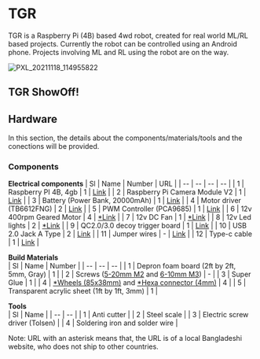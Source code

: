 # TGR
TGR is a Raspberry Pi (4B) based 4wd robot, created for real world ML/RL based projects. Currently the robot can be controlled using an Android phone. Projects involving ML and RL using the robot are on the way.


![PXL_20211118_114955822](https://user-images.githubusercontent.com/8725869/142424417-8b1f653d-f736-4e0d-97b7-70e0500c1b19.jpg)


## TGR ShowOff!

## Hardware
In this section, the details about the components/materials/tools and the conections will be provided.

### Components 
**Electrical components**
| Sl | Name | Number | URL |
| -- | -- | -- | -- |
| 1 | Raspberry PI 4B, 4gb  | 1 | [Link](https://www.raspberrypi.com/products/raspberry-pi-4-model-b/) |
| 2 | Raspberry Pi Camera Module V2 | 1 | [Link](https://thepihut.com/products/raspberry-pi-camera-module) |
| 3 | Battery (Power Bank, 20000mAh) | 1 | [Link](https://www.baseus.co/baseus-45w-20000mah-mulight-digital-display-quick-charge-power-bank-20000mah) |
| 4 | Motor driver (TB6612FNG) | 2 | [Link](https://www.sparkfun.com/products/14451) |
| 5 | PWM Controller (PCA9685) | 1 | [Link](https://learn.adafruit.com/16-channel-pwm-servo-driver?view=all) |
| 6 | 12v 400rpm Geared Motor | 4 | [\*Link](https://bdspeedytech.com/index.php?route=product/product&path=16&product_id=561&limit=100) |
| 7 | 12v DC Fan | 1 | [\*Link](https://www.daraz.com.bd/products/i148372106-s1074332484.html) |
| 8 | 12v Led lights | 2 | [\*Link](https://udvabony.com/product/high-power-white-3w-12v-cob-led-chip-028-mod/) |
| 9 | QC2.0/3.0 decoy trigger board | 1 | [Link](https://www.aliexpress.com/item/1005001493092842.html) |
| 10 | USB 2.0 Jack A Type | 2 | [Link](https://www.aliexpress.com/item/1923995230.html) |
| 11 | Jumper wires | - | [Link](https://www.amazon.com/EDGELEC-Breadboard-Optional-Assorted-Multicolored/dp/B07GD2BWPY/) |
| 12 | Type-c cable | 1 | [Link](https://www.aliexpress.com/item/1005001874325159.html) |
  
**Build Materials**   
| Sl | Name | Number |
| -- | -- | -- | 
| 1 | Depron foam board (2ft by 2ft, 5mm, Gray) | 1 |
| 2 | Screws ([5-20mm M2](https://www.aliexpress.com/item/1005001870799002.html) and [6-10mm M3](https://www.aliexpress.com/item/1005002208039147.html))  | - | 
| 3 | Super Glue | 1 | 
| 4 | [\*Wheels (85x38mm)](https://www.techshopbd.com/detail/2213/Cars_Tire_85x38mm_Wheel_techshop_bangladesh) and [\*Hexa connector (4mm)](https://www.techshopbd.com/detail/2573/Wheel_Hexa_Connector_4mm_techshop_bangladesh) | 4 | 
| 5 | Transparent acrylic sheet (1ft by 1ft, 3mm) | 1 | 

**Tools**  
| Sl | Name | 
| -- | -- |
| 1 | Anti cutter | 
| 2 | Steel scale |
| 3 | Electric screw driver (Tolsen) |
| 4 | Soldering iron and solder wire |

Note: URL with an asterisk means that, the URL is of a local Bangladeshi website, who does not ship to other countries.  

